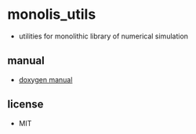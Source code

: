 # monolis_utils

- utilities for monolithic library of numerical simulation

## manual

- [doxygen manual](https://morita.gitlab.io/monolis_utils/)

## license

- MIT
